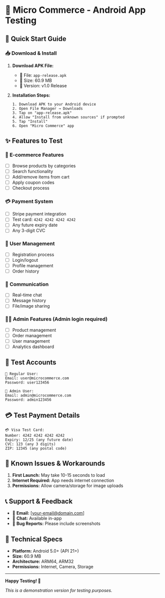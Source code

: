 # 📱 Micro Commerce - Android App Testing

## 🚀 Quick Start Guide

### 📥 Download & Install

1. **Download APK File:**
   - 📁 File: `app-release.apk`
   - 📏 Size: 60.9 MB
   - 🎯 Version: v1.0 Release

2. **Installation Steps:**
   ```
   1. Download APK to your Android device
   2. Open File Manager → Downloads
   3. Tap on "app-release.apk"
   4. Allow "Install from unknown sources" if prompted
   5. Tap "Install"
   6. Open "Micro Commerce" app
   ```

## ✨ Features to Test

### 🛒 **E-commerce Features**
- [ ] Browse products by categories
- [ ] Search functionality
- [ ] Add/remove items from cart
- [ ] Apply coupon codes
- [ ] Checkout process

### 💳 **Payment System**
- [ ] Stripe payment integration
- [ ] Test card: `4242 4242 4242 4242`
- [ ] Any future expiry date
- [ ] Any 3-digit CVC

### 👤 **User Management**
- [ ] Registration process
- [ ] Login/logout
- [ ] Profile management
- [ ] Order history

### 💬 **Communication**
- [ ] Real-time chat
- [ ] Message history
- [ ] File/image sharing

### 👨‍💼 **Admin Features** (Admin login required)
- [ ] Product management
- [ ] Order management
- [ ] User management
- [ ] Analytics dashboard

## 🧪 Test Accounts

```
📧 Regular User:
Email: user@microcommerce.com
Password: user123456

📧 Admin User:
Email: admin@microcommerce.com  
Password: admin123456
```

## 💳 Test Payment Details

```
💳 Visa Test Card:
Number: 4242 4242 4242 4242
Expiry: 12/25 (any future date)
CVC: 123 (any 3 digits)
ZIP: 12345 (any postal code)
```

## 🐛 Known Issues & Workarounds

1. **First Launch:** May take 10-15 seconds to load
2. **Internet Required:** App needs internet connection
3. **Permissions:** Allow camera/storage for image uploads

## 📞 Support & Feedback

- 📧 **Email:** [your-email@domain.com]
- 💬 **Chat:** Available in-app
- 🐛 **Bug Reports:** Please include screenshots

## 🔧 Technical Specs

- **Platform:** Android 5.0+ (API 21+)
- **Size:** 60.9 MB
- **Architecture:** ARM64, ARM32
- **Permissions:** Internet, Camera, Storage

---

**Happy Testing! 🎉**

*This is a demonstration version for testing purposes.*